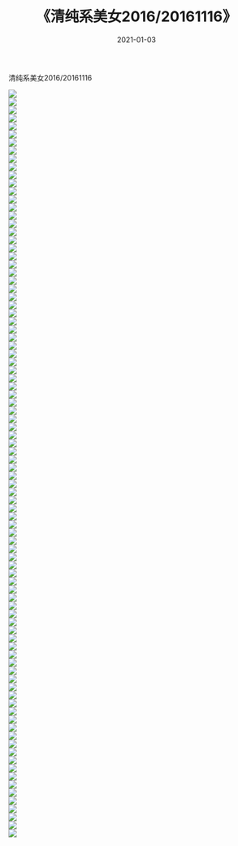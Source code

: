﻿---
layout: post
title:  《清纯系美女2016/20161116》
date:   2021-01-03
img: http://pic.660000.xyz/1:/清纯系美女/2016/20161116/000.jpg
categories: [美女, 清纯, 唯美]
---

清纯系美女2016/20161116

 ![](http://pic.660000.xyz/1:/清纯系美女/2016/20161116/001.jpeg) <br>![](http://pic.660000.xyz/1:/清纯系美女/2016/20161116/002.jpeg) <br>![](http://pic.660000.xyz/1:/清纯系美女/2016/20161116/003.jpeg) <br>![](http://pic.660000.xyz/1:/清纯系美女/2016/20161116/004.jpeg) <br>![](http://pic.660000.xyz/1:/清纯系美女/2016/20161116/005.jpeg) <br>![](http://pic.660000.xyz/1:/清纯系美女/2016/20161116/006.jpeg) <br>![](http://pic.660000.xyz/1:/清纯系美女/2016/20161116/007.jpeg) <br>![](http://pic.660000.xyz/1:/清纯系美女/2016/20161116/008.jpeg) <br>![](http://pic.660000.xyz/1:/清纯系美女/2016/20161116/009.jpeg) <br>![](http://pic.660000.xyz/1:/清纯系美女/2016/20161116/010.jpeg) <br>![](http://pic.660000.xyz/1:/清纯系美女/2016/20161116/011.jpeg) <br>![](http://pic.660000.xyz/1:/清纯系美女/2016/20161116/012.jpeg) <br>![](http://pic.660000.xyz/1:/清纯系美女/2016/20161116/013.jpeg) <br>![](http://pic.660000.xyz/1:/清纯系美女/2016/20161116/014.jpeg) <br>![](http://pic.660000.xyz/1:/清纯系美女/2016/20161116/015.jpeg) <br>![](http://pic.660000.xyz/1:/清纯系美女/2016/20161116/016.jpeg) <br>![](http://pic.660000.xyz/1:/清纯系美女/2016/20161116/017.jpeg) <br>![](http://pic.660000.xyz/1:/清纯系美女/2016/20161116/018.jpeg) <br>![](http://pic.660000.xyz/1:/清纯系美女/2016/20161116/019.jpeg) <br>![](http://pic.660000.xyz/1:/清纯系美女/2016/20161116/020.jpeg) <br>![](http://pic.660000.xyz/1:/清纯系美女/2016/20161116/021.jpeg) <br>![](http://pic.660000.xyz/1:/清纯系美女/2016/20161116/022.jpeg) <br>![](http://pic.660000.xyz/1:/清纯系美女/2016/20161116/023.jpeg) <br>![](http://pic.660000.xyz/1:/清纯系美女/2016/20161116/024.jpeg) <br>![](http://pic.660000.xyz/1:/清纯系美女/2016/20161116/025.jpeg) <br>![](http://pic.660000.xyz/1:/清纯系美女/2016/20161116/026.jpeg) <br>![](http://pic.660000.xyz/1:/清纯系美女/2016/20161116/027.jpeg) <br>![](http://pic.660000.xyz/1:/清纯系美女/2016/20161116/028.jpeg) <br>![](http://pic.660000.xyz/1:/清纯系美女/2016/20161116/029.jpeg) <br>![](http://pic.660000.xyz/1:/清纯系美女/2016/20161116/030.jpeg) <br>![](http://pic.660000.xyz/1:/清纯系美女/2016/20161116/031.jpeg) <br>![](http://pic.660000.xyz/1:/清纯系美女/2016/20161116/032.jpeg) <br>![](http://pic.660000.xyz/1:/清纯系美女/2016/20161116/033.jpeg) <br>![](http://pic.660000.xyz/1:/清纯系美女/2016/20161116/034.jpeg) <br>![](http://pic.660000.xyz/1:/清纯系美女/2016/20161116/035.jpeg) <br>![](http://pic.660000.xyz/1:/清纯系美女/2016/20161116/036.jpeg) <br>![](http://pic.660000.xyz/1:/清纯系美女/2016/20161116/037.jpeg) <br>![](http://pic.660000.xyz/1:/清纯系美女/2016/20161116/038.jpeg) <br>![](http://pic.660000.xyz/1:/清纯系美女/2016/20161116/039.jpeg) <br>![](http://pic.660000.xyz/1:/清纯系美女/2016/20161116/040.jpeg) <br>![](http://pic.660000.xyz/1:/清纯系美女/2016/20161116/041.jpeg) <br>![](http://pic.660000.xyz/1:/清纯系美女/2016/20161116/042.jpeg) <br>![](http://pic.660000.xyz/1:/清纯系美女/2016/20161116/043.jpeg) <br>![](http://pic.660000.xyz/1:/清纯系美女/2016/20161116/044.jpeg) <br>![](http://pic.660000.xyz/1:/清纯系美女/2016/20161116/045.jpeg) <br>![](http://pic.660000.xyz/1:/清纯系美女/2016/20161116/046.jpeg) <br>![](http://pic.660000.xyz/1:/清纯系美女/2016/20161116/047.jpeg) <br>![](http://pic.660000.xyz/1:/清纯系美女/2016/20161116/048.jpeg) <br>![](http://pic.660000.xyz/1:/清纯系美女/2016/20161116/049.jpeg) <br>![](http://pic.660000.xyz/1:/清纯系美女/2016/20161116/050.jpeg) <br>![](http://pic.660000.xyz/1:/清纯系美女/2016/20161116/051.jpeg) <br>![](http://pic.660000.xyz/1:/清纯系美女/2016/20161116/052.jpeg) <br>![](http://pic.660000.xyz/1:/清纯系美女/2016/20161116/053.jpeg) <br>![](http://pic.660000.xyz/1:/清纯系美女/2016/20161116/054.jpeg) <br>![](http://pic.660000.xyz/1:/清纯系美女/2016/20161116/055.jpeg) <br>![](http://pic.660000.xyz/1:/清纯系美女/2016/20161116/056.jpeg) <br>![](http://pic.660000.xyz/1:/清纯系美女/2016/20161116/057.jpeg) <br>![](http://pic.660000.xyz/1:/清纯系美女/2016/20161116/058.jpeg) <br>![](http://pic.660000.xyz/1:/清纯系美女/2016/20161116/059.jpeg) <br>![](http://pic.660000.xyz/1:/清纯系美女/2016/20161116/060.jpeg) <br>![](http://pic.660000.xyz/1:/清纯系美女/2016/20161116/061.jpeg) <br>![](http://pic.660000.xyz/1:/清纯系美女/2016/20161116/062.jpeg) <br>![](http://pic.660000.xyz/1:/清纯系美女/2016/20161116/063.jpeg) <br>![](http://pic.660000.xyz/1:/清纯系美女/2016/20161116/064.jpeg) <br>![](http://pic.660000.xyz/1:/清纯系美女/2016/20161116/065.jpeg) <br>![](http://pic.660000.xyz/1:/清纯系美女/2016/20161116/066.jpeg) <br>![](http://pic.660000.xyz/1:/清纯系美女/2016/20161116/067.jpeg) <br>![](http://pic.660000.xyz/1:/清纯系美女/2016/20161116/068.jpeg) <br>![](http://pic.660000.xyz/1:/清纯系美女/2016/20161116/069.jpeg) <br>![](http://pic.660000.xyz/1:/清纯系美女/2016/20161116/070.jpeg) <br>![](http://pic.660000.xyz/1:/清纯系美女/2016/20161116/071.jpeg) <br>![](http://pic.660000.xyz/1:/清纯系美女/2016/20161116/072.jpeg) <br>![](http://pic.660000.xyz/1:/清纯系美女/2016/20161116/073.jpeg) <br>![](http://pic.660000.xyz/1:/清纯系美女/2016/20161116/074.jpeg) <br>![](http://pic.660000.xyz/1:/清纯系美女/2016/20161116/075.jpeg) <br>![](http://pic.660000.xyz/1:/清纯系美女/2016/20161116/076.jpeg) <br>![](http://pic.660000.xyz/1:/清纯系美女/2016/20161116/077.jpeg) <br>![](http://pic.660000.xyz/1:/清纯系美女/2016/20161116/078.jpeg) <br>![](http://pic.660000.xyz/1:/清纯系美女/2016/20161116/079.jpeg) <br>![](http://pic.660000.xyz/1:/清纯系美女/2016/20161116/080.jpeg) <br>![](http://pic.660000.xyz/1:/清纯系美女/2016/20161116/081.jpeg) <br>![](http://pic.660000.xyz/1:/清纯系美女/2016/20161116/082.jpeg) <br>![](http://pic.660000.xyz/1:/清纯系美女/2016/20161116/083.jpeg) <br>![](http://pic.660000.xyz/1:/清纯系美女/2016/20161116/084.jpeg) <br>![](http://pic.660000.xyz/1:/清纯系美女/2016/20161116/085.jpeg) <br>![](http://pic.660000.xyz/1:/清纯系美女/2016/20161116/086.jpeg) <br>![](http://pic.660000.xyz/1:/清纯系美女/2016/20161116/087.jpeg) <br>![](http://pic.660000.xyz/1:/清纯系美女/2016/20161116/088.jpeg) <br>![](http://pic.660000.xyz/1:/清纯系美女/2016/20161116/089.jpeg) <br>![](http://pic.660000.xyz/1:/清纯系美女/2016/20161116/090.jpeg) <br>![](http://pic.660000.xyz/1:/清纯系美女/2016/20161116/091.jpeg) <br>![](http://pic.660000.xyz/1:/清纯系美女/2016/20161116/092.jpeg) <br>